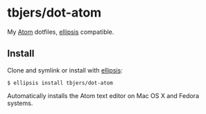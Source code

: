 # tbjers/dot-atom
My [Atom][atom] dotfiles, [ellipsis][ellipsis] compatible.

## Install
Clone and symlink or install with [ellipsis][ellipsis]:

```
$ ellipsis install tbjers/dot-atom
```

Automatically installs the Atom text editor on Mac OS X and Fedora systems.

[ellipsis]: http://ellipsis.sh
[atom]: https://atom.io
